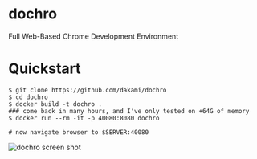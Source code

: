# dochro
Full Web-Based Chrome Development Environment

# Quickstart

    $ git clone https://github.com/dakami/dochro
    $ cd dochro
    $ docker build -t dochro .
    ### come back in many hours, and I've only tested on +64G of memory
    $ docker run --rm -it -p 40080:8080 dochro 
    
    # now navigate browser to $SERVER:40080
![dochro screen shot](http://i.imgur.com/TUY9V0I.png "")
